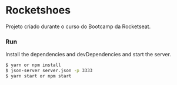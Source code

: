 # Rocketshoes

Projeto criado durante o curso do Bootcamp da Rocketseat.

### Run

Install the dependencies and devDependencies and start the server.

```sh
$ yarn or npm install
$ json-server server.json -p 3333
$ yarn start or npm start
```
